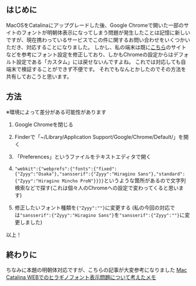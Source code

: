<!--
title:   Mac Chromeでフォント設定を「カスタム」に戻す方法
tags:    Chrome,Mac
id:      b0943c4bc1099a340735
private: false
-->
## はじめに
MacOSをCatalinaにアップグレードした後、Google Chromeで開いた一部のサイトのフォントが明朝体表示になってしまう問題が発生したことは記憶に新しいですが、現在携わっているサービスでこの件に関するお問い合わせをいくつかいただき、対応することになりました。
しかし、私の端末は既に[こちら](https://mono96.jp/apple/mac/39375/)のサイトなどを参考にフォント設定を修正しており、しかもChromeの設定からはデフォルト設定である「カスタム」には戻せないんですよね。
これでは対応しても自端末で検証することができず不便です。
それでもなんとかしたのでその方法を共有しておこうと思います。

## 方法
※環境によって差分がある可能性があります

1. Google Chromeを閉じる

2. Finderで「~/Library/Application Support/Google/Chrome/Default/」を開く

3. 「Preferences」というファイルをテキストエディタで開く

4. `"webkit":{"webprefs":{"fonts":{"fixed":{"Zyyy":"Osaka"},"sansserif":{"Zyyy":"Hiragino Sans"},"standard":{"Zyyy":"Hiragino Mincho ProN"}}}}`というような箇所があるので文字列検索などで探す(これは個々人のChromeへの設定で変わってくると思います)
5. 修正したいフォント種類を`{"Zyyy":""}`に変更する
   (私の今回の対応では`"sansserif":{"Zyyy":"Hiragino Sans"}`を`"sansserif":{"Zyyy":""}`に変更しました)

以上！

## 終わりに
ちなみに本題の明朝体対応ですが、こちらの記事が大変参考になりました
[Mac Catalina WEBでのヒラギノフォント表示問題について考えたメモ](https://chaika.hatenablog.com/entry/2019/10/29/083000)